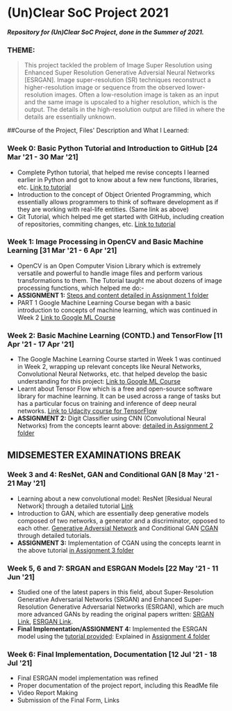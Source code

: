# (Un)Clear SoC Project 2021

***Repository for (Un)Clear SoC Project, done in the Summer of 2021.***



### THEME: 
> This project tackled the problem of Image Super Resolution using Enhanced Super Resolution Generative Adversial Neural Networks [ESRGAN].  Image super-resolution (SR) techniques reconstruct a higher-resolution image or sequence from the observed lower-resolution images. Often a low-resolution image is taken as an input and the same image is upscaled to a higher resolution, which is the output. The details in the high-resolution output are filled in where the details are essentially unknown.




##Course of the Project, Files' Description and What I Learned:

### Week 0: Basic Python Tutorial and Introduction to GitHub [24 Mar '21 - 30 Mar '21] 
  - Complete Python tutorial, that helped me revise concepts I learned earlier in Python and got to know about a few new functions, libraries, etc. [Link to tutorial](https://www.youtube.com/watch?v=_uQrJ0TkZlc&ab_channel=ProgrammingwithMosh)
  - Introduction to the concept of Object Oriented Programming, which essentially allows programmers to think of software development as if they are working with real-life entities. (Same link as above)
  - Git Tutorial, which helped me get started with GitHub, including creation of repositories, commiting changes, etc. [Link to tutorial](https://www.youtube.com/watch?v=8JJ101D3knE&ab_channel=ProgrammingwithMosh)
  
### Week 1: Image Processing in OpenCV and Basic Machine Learning [31 Mar '21 - 6 Apr '21] 
  - OpenCV is an Open Computer Vision Library which is extremely versatile and powerful to handle image files and perform various transformations to them. The Tutorial taught me about dozens of image processing functions, which helped me do:-
  - **ASSIGNMENT 1:** [Steps and content detailed in Assignment 1 folder](https://github.com/eknoor2001/-Un-Clear-SoC-Project/tree/main/Assignment%20Week%201) 
  - PART 1 Google Machine Learning Course began with a basic introduction to concepts of machine learning, which was continued in Week 2 [Link to Google ML Course](https://developers.google.com/machine-learning/crash-course/ml-intro)

### Week 2: Basic Machine Learning (CONTD.) and TensorFlow [11 Apr '21 - 17 Apr '21] 
  - The Google Machine Learning Course started in Week 1 was continued in Week 2, wrapping up relevant concepts like Neural Networks, Convolutional Neural Networks, etc. that helped develop the basic understanding for this project: [Link to Google ML Course](https://developers.google.com/machine-learning/crash-course/ml-intro)
  - Learnt about Tensor Flow which is a free and open-source software library for machine learning. It can be used across a range of tasks but has a particular focus on training and inference of deep neural networks. [Link to Udacity course for TensorFlow](https://www.udacity.com/course/intro-to-tensorflow-for-deep-learning--ud187)
  - **ASSIGNMENT 2:** Digit Classifier using CNN (Convolutional Neural Networks) from the concepts learnt above: [detailed in Assignment 2 folder](https://github.com/eknoor2001/-Un-Clear-SoC-Project/tree/main/Assignment%20Week%202)

## MIDSEMESTER EXAMINATIONS BREAK ##

### Week 3 and 4: ResNet, GAN and Conditional GAN [8 May '21 - 21 May '21] 
  - Learning about a new convolutional model: ResNet [Residual Neural Network] through a detailed tutorial [Link](https://towardsdatascience.com/implementing-a-resnet-model-from-scratch-971be7193718) 
  - Introduction to GAN, which are essentially deep generative models composed of two networks, a generator and a discriminator, opposed to each other.
 [Generative Adversial Network](https://www.youtube.com/playlist?list=PLdxQ7SoCLQAMGgQAIAcyRevM8VvygTpCu) and Conditional GAN [CGAN](https://towardsdatascience.com/generative-adversarial-networks-gans-89ef35a60b69) through detailed tutorials.
  - **ASSIGNMENT 3:** Implementation of CGAN using the concepts learnt in the above tutorial [in Assignment 3 folder](https://github.com/eknoor2001/-Un-Clear-SoC-Project/tree/main/Assignment%20CGAN%20Week%203)

### Week 5, 6 and 7: SRGAN and ESRGAN Models [22 May '21 - 11 Jun '21] 
  - Studied one of the latest papers in this field, about Super-Resolution Generative Adversarial Networks (SRGAN) and  Enhanced Super-Resolution Generative Adversarial Networks (ESRGAN), which are much more advanced GANs by reading the original papers written: [SRGAN Link](https://arxiv.org/abs/1609.04802), [ESRGAN Link](https://arxiv.org/abs/1809.00219). 
  - **Final Implementation/ASSIGNMENT 4:** Implemented the ESRGAN model using the [tutorial provided](https://medium.com/analytics-vidhya/esrgan-enhanced-super-resolution-generative-adversarial-network-using-keras-a34134b72b77): Explained in [Assignment 4 folder](https://github.com/eknoor2001/-Un-Clear-SoC-Project/tree/main/Assignment%204%20ESRGAN%20Implementation)

### Week 6: Final Implementation, Documentation [12 Jul '21 - 18 Jul '21] 
  - Final ESRGAN model implementation was refined
  - Proper documentation of the project report, including this ReadMe file
  - Video Report Making
  - Submission of the Final Form, Links

